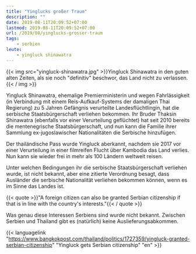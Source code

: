 ```yaml
---
title: "Yinglucks großer Traum"
description: ""
date: 2019-08-11T20:09:52+07:00
lastmod: 2019-08-11T20:09:52+07:00
url: /2019/08/yinglucks-grosser-traum
tags:
    - serbien
leute:
    - yingluck shinawatra
---
```


{{< img src="yingluck-shinawatra.jpg" >}}Yingluck Shinawatra in den guten alten Zeiten, als sie noch "definitiv" beschwor, das Land nicht zu verlassen.{{< / img >}}

Yingluck Shinawatra, ehemalige Premierministerin und wegen Fahrlässigkeit (in Verbindung mit einem Reis-Aufkauf-Systems der damaligen Thai Regierung) zu 5 Jahren Gefängnis verurteilte Landesflüchtlingin, hat die serbische Staatsbürgerschaft verliehen bekommen. Ihr Bruder Thaksin Shinawatra (ebenfalls vor einer Verurteilung geflüchtet) hat seit 2010 bereits die mentenegrische Staatsbürgerschaft, und nun kann die Familie ihrer Sammlung ex-jugoslawischer Nationalitäten die Serbische hinzufügen. 

Der thailändische Pass wurde Yingluck aberkannt, nachdem sie 2017 vor einer Verurteilung in einer filmreifen Flucht über Kambodia das Land verlies. Nun kann sie wieder frei in mehr als 100 Ländern weltweit reisen.

Unter welchen Bedingungen ihr die serbische Staatsbürgerschaft verliehen wurde, ist nicht bekannt, aber eine zitierte Verordnung besagt, dass Ausländer die serbische Nationalität verliehen bekommen können, wenn es im Sinne das Landes ist.

<!--lint disable write-good-->
{{< quote >}}"A foreign citizen can also be granted Serbian citizenship if that is in line with the country's interests."{{< / quote >}}
<!--lint enable write-good-->

Was genau diese Interessen Serbiens sind wurde nicht bekannt. Zwischen Serbien und Thailand gibt es (natürlich) keine Auslieferungsabkommen.

{{< languagelink "https://www.bangkokpost.com/thailand/politics/1727359/yingluck-granted-serbian-citizenship" "Yingluck gets Serbian citizenship" "en" >}}
